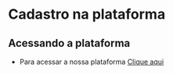# Cadastro na plataforma

## Acessando a plataforma

- Para acessar a nossa plataforma [Clique aqui](https://v3-sintrop.netlify.app "target=_blank")